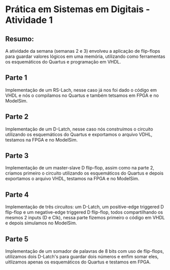 # Prática em Sistemas em Digitais - Atividade 1

## Resumo:
A atividade da semana (semanas 2 e 3) envolveu a aplicação de flip-flops para guardar valores lógicos em uma memória, utilizando como ferramentas os esquemáticos do Quartus e programação em VHDL.

## Parte 1
Implementação de um RS-Lach, nesse caso já nos foi dado o código em VHDL e nós o compilamos no Quartus e também tetsamos em FPGA e no ModelSim.

## Parte 2
Implementação de um D-Latch, nesse caso nós construímos o circuito utilizando os esquemáticos do Quartus e exportamos o arquivo VDHL, testamos na FPGA e no ModelSim.

## Parte 3
Implementação de um master-slave D flip-flop, assim como na parte 2, criamos primeiro o circuito utilizando os esquemáticos do Quartus e depois exportamos o arquivo VHDL, testamos na FPGA e no ModelSim.

## Parte 4
Implementação de três circuitos: um D-Latch, um positive-edge triggered D flip-flop e um negative-edge triggered D flip-flop, todos compartilhando os mesmos 2 inputs (D e Clk), nessa parte fizemos primeiro o código em VHDL e depois simulamos no ModelSim.

## Parte 5
Implementação de um somador de palavras de 8 bits com uso de flip-flops, utilizamos dois D-Latch's para guardar dois números e enfim somar eles, uitlizamos apenas os esquemáticos do Quartus e testamos em FPGA.

